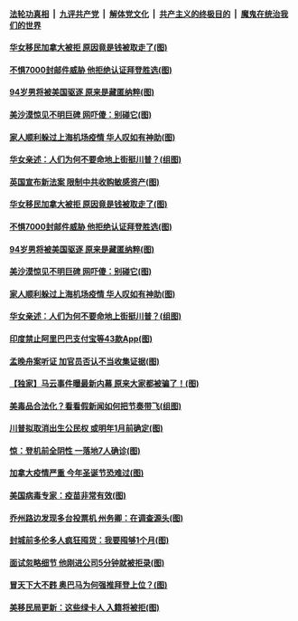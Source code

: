 

####  [法轮功真相](../../../../basic/blob/master/README.md?t=11261803) &nbsp;|&nbsp; [九评共产党](../../../../9ping.md/blob/master/README.md?t=11261803) &nbsp;|&nbsp; [解体党文化](../../../../jtdwh.md/blob/master/README.md?t=11261803)  &nbsp;|&nbsp; [共产主义的终极目的](../../../../gczydzjmd.md/blob/master/README.md?t=11261803) &nbsp;|&nbsp; [魔鬼在统治我们的世界](../../../../mgztzwmdsj.md/blob/master/README.md?t=11261803) 

#### [华女移民加拿大被拒 原因竟是钱被取走了(图)](../pages/p3/953786.md?t=11261803) 

#### [不惧7000封邮件威胁 他拒绝认证拜登胜选(图)](../pages/p3/953755.md?t=11261803) 

#### [94岁男将被美国驱逐 原来是藏匿纳粹(图)](../pages/p3/953759.md?t=11261803) 

#### [美沙漠惊见不明巨碑 网吓傻：别碰它(图)](../pages/p3/953746.md?t=11261803) 

#### [家人顺利躲过上海机场疫情 华人叹如有神助(图)](../pages/p3/953710.md?t=11261803) 

#### [华女亲述：人们为何不要命地上街挺川普？(组图)](../pages/p3/953686.md?t=11261803) 

#### [英国宣布新法案 限制中共收购敏感资产(图)](../pages/p3/953794.md?t=11261803) 

#### [华女移民加拿大被拒 原因竟是钱被取走了(图)](../pages/p3/953786.md?t=11261803) 

#### [不惧7000封邮件威胁 他拒绝认证拜登胜选(图)](../pages/p3/953755.md?t=11261803) 

#### [94岁男将被美国驱逐 原来是藏匿纳粹(图)](../pages/p3/953759.md?t=11261803) 

#### [美沙漠惊见不明巨碑 网吓傻：别碰它(图)](../pages/p3/953746.md?t=11261803) 

#### [家人顺利躲过上海机场疫情 华人叹如有神助(图)](../pages/p3/953710.md?t=11261803) 

#### [华女亲述：人们为何不要命地上街挺川普？(组图)](../pages/p3/953686.md?t=11261803) 

#### [印度禁止阿里巴巴支付宝等43款App(图)](../pages/p3/953682.md?t=11261803) 

#### [孟晚舟案听证 加官员否认不当收集证据(图)](../pages/p3/953679.md?t=11261803) 

#### [【独家】马云事件曝最新内幕 原来大家都被骗了！(图)](../pages/p3/953558.md?t=11261803) 

#### [美毒品合法化？看看假新闻如何把节奏带飞(组图)](../pages/p3/953656.md?t=11261803) 

#### [川普拟取消出生公民权 或明年1月前确定(图)](../pages/p3/953645.md?t=11261803) 

#### [惊：登机前全阴性 一落地7人确诊(图)](../pages/p3/953639.md?t=11261803) 

#### [加拿大疫情严重 今年圣诞节恐难过(图)](../pages/p3/953563.md?t=11261803) 

#### [美国病毒专家：疫苗非常有效(图)](../pages/p3/953552.md?t=11261803) 

#### [乔州路边发现多台投票机 州务卿：在调查源头(图)](../pages/p3/953548.md?t=11261803) 

#### [封城前多伦多人疯狂囤货：我要囤够1个月(图)](../pages/p3/953536.md?t=11261803) 

#### [面试忽略细节 他刚进公司5分钟就被拒录(图)](../pages/p3/953507.md?t=11261803) 

#### [冒天下大不韪 奥巴马为何强推拜登上位？(图)](../pages/p3/953505.md?t=11261803) 

#### [美移民局更新：这些绿卡人 入籍将被拒(图)](../pages/p3/953434.md?t=11261803) 


